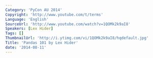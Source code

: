 ```yaml
---
Category: 'PyCon AU 2014'
Copyright: 'http://www.youtube.com/t/terms'
Language: 'English'
SourceUrl: 'http://www.youtube.com/watch?v=1QOMk2k9aI8'
Speakers: [Lex Hider]
Tags: []
ThumbnailUrl: 'http://i.ytimg.com/vi/1QOMk2k9aI8/hqdefault.jpg'
Title: 'Pandas 101 by Lex Hider'
date: '2014-08-11'
---
```


